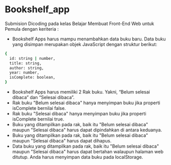 # Bookshelf_app
Submision Dicoding pada kelas  Belajar Membuat Front-End Web untuk Pemula dengan keriteria :  

* Bookshelf Apps harus mampu menambahkan data buku baru. Data buku yang disimpan merupakan objek JavaScript dengan struktur berikut:
```bash
{
  id: string | number,
  title: string,
  author: string,
  year: number,
  isComplete: boolean,
}
```

* Bookshelf Apps harus memiliki 2 Rak buku. Yakni, “Belum selesai dibaca” dan “Selesai dibaca”.
* Rak buku "Belum selesai dibaca" hanya menyimpan buku jika properti isComplete bernilai false.
* Rak buku "Selesai dibaca" hanya menyimpan buku jika properti isComplete bernilai true.
* Buku yang ditampilkan pada rak, baik itu "Belum selesai dibaca" maupun "Selesai dibaca" harus dapat dipindahkan di antara keduanya.
* Buku yang ditampilkan pada rak, baik itu "Belum selesai dibaca" maupun "Selesai dibaca" harus dapat dihapus.
* Data buku yang ditampilkan pada rak, baik itu "Belum selesai dibaca" maupun "Selesai dibaca" harus dapat bertahan walaupun halaman web ditutup. Anda harus menyimpan data buku pada localStorage.
